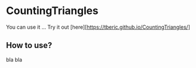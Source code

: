 # CountingTriangles

You can use it ...
Try it out [here][https://tberic.github.io/CountingTriangles/]

## How to use?

bla bla
